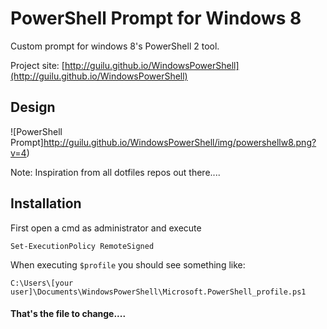 # PowerShell Prompt for Windows 8

Custom prompt for windows 8's PowerShell 2 tool.

Project site: [http://guilu.github.io/WindowsPowerShell](http://guilu.github.io/WindowsPowerShell)

## Design

![PowerShell Prompt]http://guilu.github.io/WindowsPowerShell/img/powershellw8.png?v=4)

Note: Inspiration from all dotfiles repos out there....

## Installation

First open a cmd as administrator and execute 

`Set-ExecutionPolicy RemoteSigned`

When executing `$profile` you should see something like:

`C:\Users\[your user]\Documents\WindowsPowerShell\Microsoft.PowerShell_profile.ps1`

#### That's the file to change....
